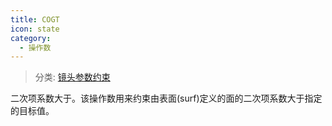 ```yaml
---
title: COGT
icon: state
category:
  - 操作数
---
```


> 分类: [镜头参数约束](/hb/operands/130/871/  "Zemax 操作数 镜头参数约束")

二次项系数大于。该操作数用来约束由表面(surf)定义的面的二次项系数大于指定的目标值。